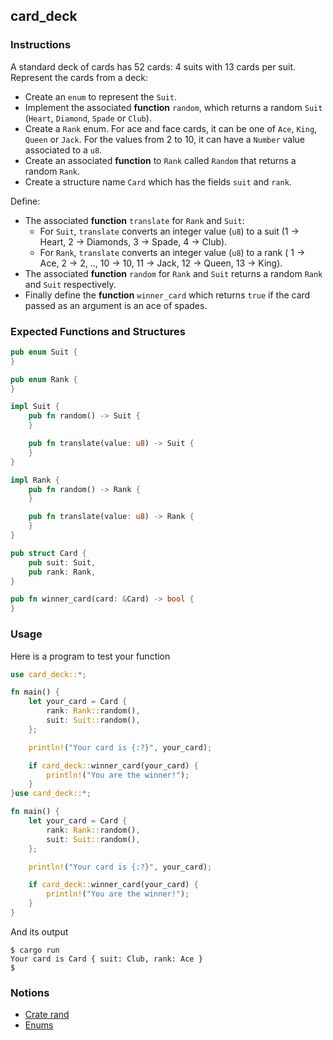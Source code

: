 ## card_deck

### Instructions

A standard deck of cards has 52 cards: 4 suits with 13 cards per suit.
Represent the cards from a deck:

- Create an `enum` to represent the `Suit`.
- Implement the associated **function** `random`, which returns a random `Suit` (`Heart`, `Diamond`, `Spade` or `Club`).
- Create a `Rank` enum. For ace and face cards, it can be one of `Ace`, `King`, `Queen` or `Jack`. For the values from 2 to 10, it can have a `Number` value associated to a `u8`.
- Create an associated **function** to `Rank` called `Random` that returns a random `Rank`.
- Create a structure name `Card` which has the fields `suit` and `rank`.

Define:

- The associated **function** `translate` for `Rank` and `Suit`:
  - For `Suit`, `translate` converts an integer value (`u8`) to a suit (1 -> Heart, 2 -> Diamonds, 3 -> Spade, 4 -> Club).
  - For `Rank`, `translate` converts an integer value (`u8`) to a rank ( 1 -> Ace, 2 -> 2, .., 10 -> 10, 11 -> Jack, 12 -> Queen, 13 -> King).
- The associated **function** `random` for `Rank` and `Suit` returns a random `Rank` and `Suit` respectively.
- Finally define the **function** `winner_card` which returns `true` if the card passed as an argument is an ace of spades.

### Expected Functions and Structures

```rust
pub enum Suit {
}

pub enum Rank {
}

impl Suit {
    pub fn random() -> Suit {
    }

    pub fn translate(value: u8) -> Suit {
    }
}

impl Rank {
    pub fn random() -> Rank {
    }

    pub fn translate(value: u8) -> Rank {
    }
}

pub struct Card {
    pub suit: Suit,
    pub rank: Rank,
}

pub fn winner_card(card: &Card) -> bool {
}
```

### Usage

Here is a program to test your function

```rust
use card_deck::*;

fn main() {
    let your_card = Card {
        rank: Rank::random(),
        suit: Suit::random(),
    };

    println!("Your card is {:?}", your_card);

    if card_deck::winner_card(your_card) {
        println!("You are the winner!");
    }
}use card_deck::*;

fn main() {
    let your_card = Card {
        rank: Rank::random(),
        suit: Suit::random(),
    };

    println!("Your card is {:?}", your_card);

    if card_deck::winner_card(your_card) {
        println!("You are the winner!");
    }
}
```

And its output

```console
$ cargo run
Your card is Card { suit: Club, rank: Ace }
$
```

### Notions

- [Crate rand](https://docs.rs/rand/latest/rand/)
- [Enums](https://doc.rust-lang.org/book/ch06-00-enums.html)
